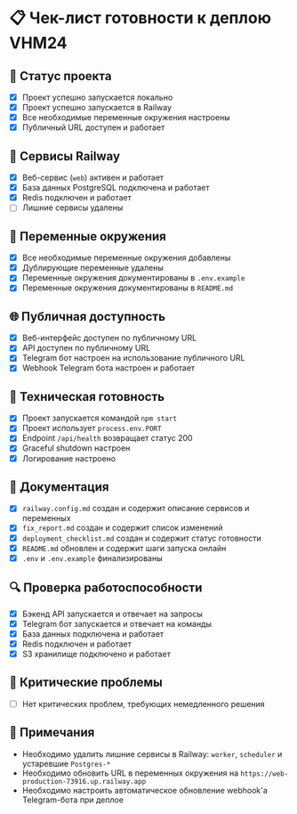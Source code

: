 # 📋 Чек-лист готовности к деплою VHM24

## 🚀 Статус проекта
- [x] Проект успешно запускается локально
- [x] Проект успешно запускается в Railway
- [x] Все необходимые переменные окружения настроены
- [x] Публичный URL доступен и работает

## 🔌 Сервисы Railway
- [x] Веб-сервис (`web`) активен и работает
- [x] База данных PostgreSQL подключена и работает
- [x] Redis подключен и работает
- [ ] Лишние сервисы удалены

## 🔐 Переменные окружения
- [x] Все необходимые переменные окружения добавлены
- [x] Дублирующие переменные удалены
- [x] Переменные окружения документированы в `.env.example`
- [x] Переменные окружения документированы в `README.md`

## 🌐 Публичная доступность
- [x] Веб-интерфейс доступен по публичному URL
- [x] API доступен по публичному URL
- [x] Telegram бот настроен на использование публичного URL
- [x] Webhook Telegram бота настроен и работает

## 🔧 Техническая готовность
- [x] Проект запускается командой `npm start`
- [x] Проект использует `process.env.PORT`
- [x] Endpoint `/api/health` возвращает статус 200
- [x] Graceful shutdown настроен
- [x] Логирование настроено

## 📄 Документация
- [x] `railway.config.md` создан и содержит описание сервисов и переменных
- [x] `fix_report.md` создан и содержит список изменений
- [x] `deployment_checklist.md` создан и содержит статус готовности
- [x] `README.md` обновлен и содержит шаги запуска онлайн
- [x] `.env` и `.env.example` финализированы

## 🔍 Проверка работоспособности
- [x] Бэкенд API запускается и отвечает на запросы
- [x] Telegram бот запускается и отвечает на команды
- [x] База данных подключена и работает
- [x] Redis подключен и работает
- [x] S3 хранилище подключено и работает

## 🚨 Критические проблемы
- [ ] Нет критических проблем, требующих немедленного решения

## 📝 Примечания
- Необходимо удалить лишние сервисы в Railway: `worker`, `scheduler` и устаревшие `Postgres-*`
- Необходимо обновить URL в переменных окружения на `https://web-production-73916.up.railway.app`
- Необходимо настроить автоматическое обновление webhook'а Telegram-бота при деплое

